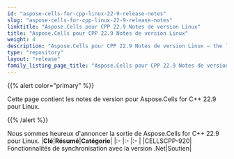 ```yaml
---
id: "aspose-cells-for-cpp-linux-22-9-release-notes"
slug: "aspose-cells-for-cpp-linux-22-9-release-notes"
linktitle: "Aspose.Cells pour CPP 22.9 Notes de version Linux"
title: "Aspose.Cells pour CPP 22.9 Notes de version Linux"
weight: 4
description: "Aspose.Cells pour CPP 22.9 Notes de version Linux – the latest updates and fixes."
type: "repository"
layout: "release"
family_listing_page_title: "Aspose.Cells pour CPP 22.9 Notes de version Linux"
---
```

{{% alert color="primary" %}}

Cette page contient les notes de version pour Aspose.Cells for C++ 22.9 pour Linux.

{{% /alert %}}

Nous sommes heureux d'annoncer la sortie de Aspose.Cells for C++ 22.9 pour Linux.
|**Clé**|**Résumé**|**Catégorie**|
|:- |:- |:- |
|CELLSCPP-920| Fonctionnalités de synchronisation avec la version .Net|Soutien|
